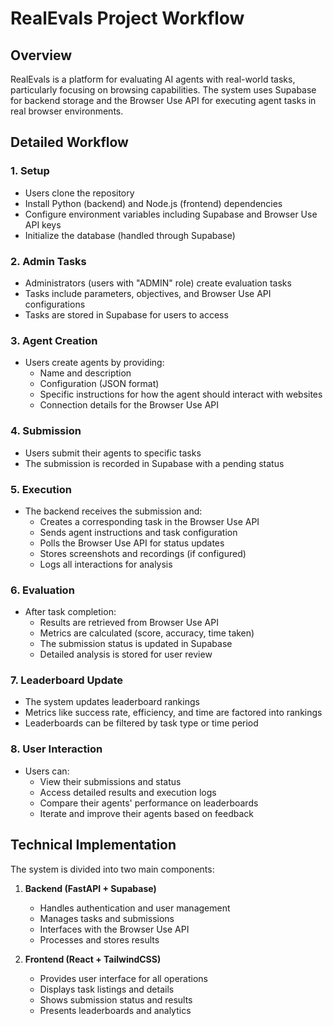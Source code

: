 # RealEvals Project Workflow

## Overview

RealEvals is a platform for evaluating AI agents with real-world tasks, particularly focusing on browsing capabilities. The system uses Supabase for backend storage and the Browser Use API for executing agent tasks in real browser environments.

## Detailed Workflow

### 1. Setup
- Users clone the repository
- Install Python (backend) and Node.js (frontend) dependencies
- Configure environment variables including Supabase and Browser Use API keys
- Initialize the database (handled through Supabase)

### 2. Admin Tasks
- Administrators (users with "ADMIN" role) create evaluation tasks
- Tasks include parameters, objectives, and Browser Use API configurations
- Tasks are stored in Supabase for users to access

### 3. Agent Creation
- Users create agents by providing:
  - Name and description
  - Configuration (JSON format)
  - Specific instructions for how the agent should interact with websites
  - Connection details for the Browser Use API

### 4. Submission
- Users submit their agents to specific tasks
- The submission is recorded in Supabase with a pending status

### 5. Execution
- The backend receives the submission and:
  - Creates a corresponding task in the Browser Use API
  - Sends agent instructions and task configuration
  - Polls the Browser Use API for status updates
  - Stores screenshots and recordings (if configured)
  - Logs all interactions for analysis

### 6. Evaluation
- After task completion:
  - Results are retrieved from Browser Use API
  - Metrics are calculated (score, accuracy, time taken)
  - The submission status is updated in Supabase
  - Detailed analysis is stored for user review

### 7. Leaderboard Update
- The system updates leaderboard rankings
- Metrics like success rate, efficiency, and time are factored into rankings
- Leaderboards can be filtered by task type or time period

### 8. User Interaction
- Users can:
  - View their submissions and status
  - Access detailed results and execution logs
  - Compare their agents' performance on leaderboards
  - Iterate and improve their agents based on feedback

## Technical Implementation

The system is divided into two main components:

1. **Backend (FastAPI + Supabase)**
   - Handles authentication and user management
   - Manages tasks and submissions
   - Interfaces with the Browser Use API
   - Processes and stores results

2. **Frontend (React + TailwindCSS)**
   - Provides user interface for all operations
   - Displays task listings and details
   - Shows submission status and results
   - Presents leaderboards and analytics
